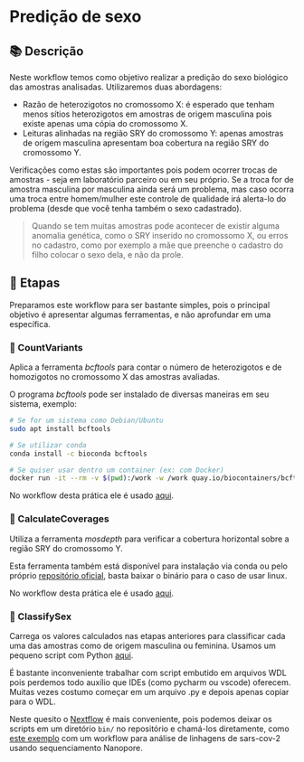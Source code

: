 # Predição de sexo


## 📚 Descrição

Neste workflow temos como objetivo realizar a predição do sexo biológico das amostras analisadas. Utilizaremos duas abordagens:

- Razão de heterozigotos no cromossomo X: é esperado que tenham menos sítios heterozigotos em amostras de origem masculina pois existe apenas uma cópia do cromossomo X.
- Leituras alinhadas na região SRY do cromossomo Y: apenas amostras de origem masculina apresentam boa cobertura na região SRY do cromossomo Y.

Verificações como estas são importantes pois podem ocorrer trocas de amostras - seja em laboratório parceiro ou em seu próprio. Se a troca for de amostra masculina por masculina ainda será um problema, mas caso ocorra uma troca entre homem/mulher este controle de qualidade irá alerta-lo do problema (desde que você tenha também o sexo cadastrado).


> Quando se tem muitas amostras pode acontecer de existir alguma anomalia genética, como o SRY inserido no cromossomo X, ou erros no cadastro, como por exemplo a mãe que preenche o cadastro do filho colocar o sexo dela, e não da prole.

## 🧰 Etapas

Preparamos este workflow para ser bastante simples, pois o principal objetivo é apresentar algumas ferramentas, e não aprofundar em uma específica.

### 🧪 CountVariants

Aplica a ferramenta _bcftools_ para contar o número de heterozigotos e de homozigotos no cromossomo X das amostras avaliadas. 

O programa _bcftools_ pode ser instalado de diversas maneiras em seu sistema, exemplo:

```sh
# Se for um sistema como Debian/Ubuntu
sudo apt install bcftools

# Se utilizar conda
conda install -c bioconda bcftools

# Se quiser usar dentro um container (ex: com Docker)
docker run -it --rm -v $(pwd):/work -w /work quay.io/biocontainers/bcftools:1.14--hde04aa1_1 bash
```

No workflow desta prática ele é usado [aqui](https://github.com/mendelics/bioinfo-praticas/blob/d361f879c37de2c913dfeda57a4668ef8cfb651a/predicao-de-sexo/predicao-de-sexo.wdl#L68-L69).

### 🧪 CalculateCoverages

Utiliza a ferramenta _mosdepth_ para verificar a cobertura horizontal sobre a região SRY do cromossomo Y. 

Esta ferramenta também está disponível para instalação via conda ou pelo próprio [repositório oficial](https://github.com/brentp/mosdepth), basta baixar o binário para o caso de usar linux.

No workflow desta prática ele é usado [aqui](https://github.com/mendelics/bioinfo-praticas/blob/d361f879c37de2c913dfeda57a4668ef8cfb651a/predicao-de-sexo/predicao-de-sexo.wdl#L106).

### 🧪 ClassifySex

Carrega os valores calculados nas etapas anteriores para classificar cada uma das amostras como de origem masculina ou feminina. Usamos um pequeno script com Python [aqui](https://github.com/mendelics/bioinfo-praticas/blob/d361f879c37de2c913dfeda57a4668ef8cfb651a/predicao-de-sexo/predicao-de-sexo.wdl#L138-L165).

É bastante inconveniente trabalhar com script embutido em arquivos WDL pois perdemos todo auxílio que IDEs (como pycharm ou vscode) oferecem. Muitas vezes costumo começar em um arquivo .py e depois apenas copiar para o WDL.

Neste quesito o [Nextflow](https://www.nextflow.io/) é mais conveniente, pois podemos deixar os scripts em um diretório `bin/` no repositório e chamá-los diretamente, como [este exemplo](https://github.com/epi2me-labs/wf-artic/tree/master/bin) com um workflow para análise de linhagens de sars-cov-2 usando sequenciamento Nanopore.
